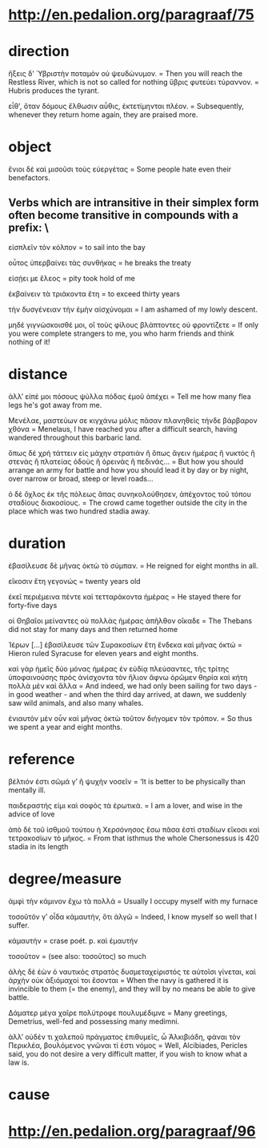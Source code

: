 # http://en.pedalion.org/paragraaf/75

# direction

ἥξεις δ' Ὑβριστὴν ποταμὸν οὐ ψευδώνυμον. = Then you will reach the Restless River, which is not so called for nothing
ὕβρις φυτεύει τύραννον. = Hubris produces the tyrant.

εἶθ', ὅταν δόμους ἔλθωσιν αὖθις, ἐκτετίμηνται πλέον. = Subsequently, whenever they return home again, they are praised more.

# object

ἔνιοι δὲ καὶ μισοῦσι τοὺς εὐεργέτας = Some people hate even their benefactors.

## Verbs which are intransitive in their simplex form often become transitive in compounds with a prefix: \\

εἰσπλεῖν τὸν κόλπον = to sail into the bay

οὗτος ὑπερβαίνει τὰς συνθήκας = he breaks the treaty

εἰσῄει με ἔλεος = pity took hold of me

ἐκβαίνειν τὰ τριάκοντα ἔτη = to exceed thirty years


τὴν δυσγένειαν τὴν ἐμὴν αἰσχύνομαι = I am ashamed of my lowly descent.

μηδὲ γιγνώσκοισθέ μοι, οἳ τοὺς φίλους βλάπτοντες οὐ φροντίζετε = If only you were complete strangers to me, you who harm friends and think nothing of it!

# distance

ἀλλ’ εἰπέ μοι πόσους ψύλλα πόδας ἐμοῦ ἀπέχει = Tell me how many flea legs he's got away from me.

Μενέλαε, μαστεύων σε κιγχάνω μόλις πᾶσαν πλανηθεὶς τήνδε βάρβαρον χθόνα = Menelaus, I have reached you after a difficult search, having wandered throughout this barbaric land.

ὅπως δὲ χρὴ τάττειν εἰς μάχην στρατιὰν ἢ ὅπως ἄγειν ἡμέρας ἢ νυκτὸς ἢ στενὰς ἢ πλατείας ὁδοὺς ἢ ὀρεινὰς ἢ πεδινάς... = But how you should arrange an army for battle and how you should lead it by day or by night, over narrow or broad, steep or level roads…

ὁ δὲ ὄχλος ἐκ τῆς πόλεως ἅπας συνηκολούθησεν, ἀπέχοντος τοῦ τόπου σταδίους διακοσίους. = The crowd came together outside the city in the place which was two hundred stadia away.

# duration

ἐβασίλευσε δὲ μῆνας ὀκτὼ τὸ σύμπαν. = He reigned for eight months in all.

εἴκοσιν ἔτη γεγονώς = twenty years old

ἐκεῖ περιέμεινα πέντε καὶ τετταράκοντα ἡμέρας = He stayed there for forty-five days

οἱ Θηβαῖοι μείναντες οὐ πολλὰς ἡμέρας ἀπῆλθον οἴκαδε = The Thebans did not stay for many days and then returned home

Ἱέρων [...] ἐβασίλευσε τῶν Συρακοσίων ἔτη ἕνδεκα καὶ μῆνας ὀκτώ = Hieron ruled Syracuse for eleven years and eight months.

καὶ γὰρ ἡμεῖς δύο μόνας ἡμέρας ἐν εὐδίᾳ πλεύσαντες, τῆς τρίτης ὑποφαινούσης πρὸς ἀνίσχοντα τὸν ἥλιον ἄφνω ὁρῶμεν θηρία καὶ κήτη πολλὰ μὲν καὶ ἄλλα = And indeed, we had only been sailing for two days - in good weather - and when the third day arrived, at dawn, we suddenly saw wild animals, and also many whales.

ἐνιαυτὸν μὲν οὖν καὶ μῆνας ὀκτὼ τοῦτον διήγομεν τὸν τρόπον. = So thus we spent a year and eight months.

# reference

βέλτιόν ἐστι σῶμά γ’ ἢ ψυχὴν νοσεῖν = ‘It is better to be physically than mentally ill.

παιδεραστής εἰμι καὶ σοφὸς τὰ ἐρωτικά. = I am a lover, and wise in the advice of love

ἀπὸ δὲ τοῦ ἰσθμοῦ τούτου ἡ Χερσόνησος ἔσω πᾶσα ἐστὶ σταδίων εἴκοσι καὶ τετρακοσίων τὸ μῆκος. = From that isthmus the whole Chersonessus is 420 stadia in its length

# degree/measure

ἀμφὶ τὴν κάμινον ἔχω τὰ πολλά = Usually I occupy myself with my furnace

τοσοῦτόν γ’ οἶδα κἀμαυτὴν, ὅτι ἀλγῶ = Indeed, I know myself so well that I suffer.

κἀμαυτήν = crase poét. p. καὶ ἐμαυτήν

τοσοῦτον = (see also: τοσοῦτος) so much

ἁλὴς δὲ ἐὼν ὁ ναυτικὸς στρατὸς δυσμεταχείριστός τε αὐτοῖσι γίνεται, καὶ ἀρχὴν οὐκ ἀξιόμαχοί τοι ἔσονται = When the navy is gathered it is invincible to them (= the enemy), and they will by no means be able to give battle.

Δάματερ μέγα χαῖρε πολύτροφε πουλυμέδιμνε = Many greetings, Demetrius, well-fed and possessing many medimni.

ἀλλ’ οὐδέν τι χαλεποῦ πράγματος ἐπιθυμεῖς, ὦ Ἀλκιβιάδη, φάναι τὸν Περικλέα, βουλόμενος γνῶναι τί ἐστι νόμος = Well, Alcibiades, Pericles said, you do not desire a very difficult matter, if you wish to know what a law is.

# cause
# http://en.pedalion.org/paragraaf/96
